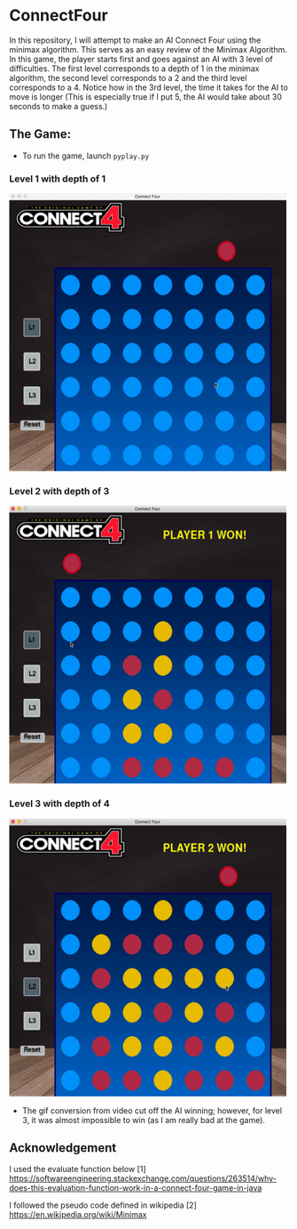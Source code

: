 # ConnectFour
In this repository, I will attempt to make an AI Connect Four using the minimax algorithm. This serves as an easy review of the Minimax Algorithm. In this game, the player starts first and goes against an AI with 3 level of difficulties. The first level corresponds to a depth of 1 in the minimax algorithm, the second level corresponds to a 2 and the third level corresponds to a 4. Notice how in the 3rd level, the time it takes for the AI to move is longer (This is especially true if I put 5, the AI would take about 30 seconds to make a guess.)

## The Game:
- To run the game, launch ```pyplay.py```

### Level 1 with depth of 1
<img src="https://github.com/yvielcastillejos/ConnectFour/blob/master/Level1.gif" height = "500" width = "500">

### Level 2 with depth of 3

<img src="https://github.com/yvielcastillejos/ConnectFour/blob/master/Level2.gif" height = 500 width = 500>

### Level 3 with depth of 4

<img src="https://github.com/yvielcastillejos/ConnectFour/blob/master/Level3.gif" height = 500 width = 500>

- The gif conversion from video cut off the AI winning; however, for level 3, it was almost impossible to win (as I am really bad at the game).

## Acknowledgement
I used the evaluate function below
[1] https://softwareengineering.stackexchange.com/questions/263514/why-does-this-evaluation-function-work-in-a-connect-four-game-in-java

I followed the pseudo code defined in wikipedia
[2] https://en.wikipedia.org/wiki/Minimax

